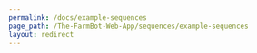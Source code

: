 ```yaml
---
permalink: /docs/example-sequences
page_path: /The-FarmBot-Web-App/sequences/example-sequences
layout: redirect
---
```

